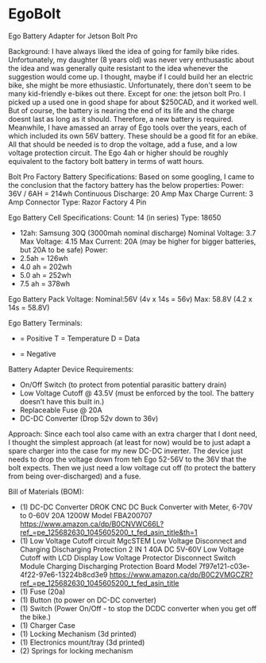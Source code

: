 # EgoBolt
Ego Battery Adapter for Jetson Bolt Pro

Background:
I have always liked the idea of going for family bike rides.  Unfortunately, my daughter (8 years old) was never very enthusastic about the idea and was generally quite resistant to the idea whenever the suggestion would come up.
I thought, maybe if I could build her an electric bike, she might be more ethusiastic.
Unfortunately, there don't seem to be many kid-friendly e-bikes out there.
Except for one: the jetson bolt Pro.
I picked up a used one in good shape for about $250CAD, and it worked well.
But of course, the battery is nearing the end of its life and the charge doesnt last as long as it should.
Therefore, a new battery is required.
Meanwhile, I have amassed an array of Ego tools over the years, each of which included its own 56V battery.
These should be a good fit for an ebike.  All that should be needed is to drop the voltage, add a fuse, and a low voltage protection circuit.
The Ego 4ah or higher should be roughly equivalent to the factory bolt battery in terms of watt hours.

Bolt Pro Factory Battery Specifications:
Based on some googling, I came to the conclusion that the factory battery has the below properties:
Power: 36V / 6AH = 214wh
Continuous Discharge: 20 Amp
Max Charge Current: 3 Amp
Connector Type: Razor Factory 4 Pin

Ego Battery Cell Specifications:
Count: 14 (in series)
Type: 18650
-	12ah: Samsung 30Q (3000mah nominal discharge)
Nominal Voltage: 3.7
Max Voltage: 4.15
Max Current: 20A (may be higher for bigger batteries, but 20A to be safe)
Power:
-	2.5ah = 126wh
-	4.0 ah = 202wh
-	5.0 ah = 252wh
-	7.5 ah = 378wh

Ego Battery Pack Voltage:
Nominal:56V
(4v x 14s = 56v)
Max: 58.8V
(4.2 x 14s = 58.8V)

Ego Battery Terminals:
+ = Positive
T = Temperature
D = Data
- = Negative


Battery Adapter Device Requirements:
-	On/Off Switch 
(to protect from potential parasitic battery drain)
-	Low Voltage Cutoff @ 43.5V
(must be enforced by the tool. The battery doesn’t have this built in.)
-	Replaceable Fuse @ 20A
- DC-DC Converter (Drop 52v down to 36v)

Approach:
Since each tool also came with an extra charger that I dont need, I thought the simplest approach (at least for now) would be to just adapt a spare charger into the case for my new DC-DC inverter.
The device just needs to drop the voltage down from teh Ego 52-56V to the 36V that the bolt expects.
Then we just need a low voltage cut off (to protect the battery from being over-discharged) and a fuse.

Bill of Materials (BOM):
- (1) DC-DC Converter
DROK CNC DC Buck Converter with Meter, 6-70V to 0-60V 20A 1200W
Model FBA200707
https://www.amazon.ca/dp/B0CNVWC66L?ref_=pe_125682630_1045605200_t_fed_asin_title&th=1
- (1) Low Voltage Cutoff circuit
  MgcSTEM Low Voltage Disconnect and Charging Discharging Protection 2 IN 1 40A DC 5V-60V Low Voltage Cutoff with LCD Display Low Voltage Protector Disconnect Switch Module Charging Discharging Protection Board
Model 7f97e121-c03e-4f22-97e6-13224b8cd3e9
https://www.amazon.ca/dp/B0C2VMGCZR?ref_=pe_125682630_1045605200_t_fed_asin_title
- (1) Fuse (20a)
- (1) Button (to power on DC-DC converter)
- (1) Switch (Power On/Off - to stop the DCDC converter when you get off the bike.)
- (1) Charger Case
- (1) Locking Mechanism (3d printed)
- (1) Electronics mount/tray (3d printed)
- (2) Springs for locking mechanism
